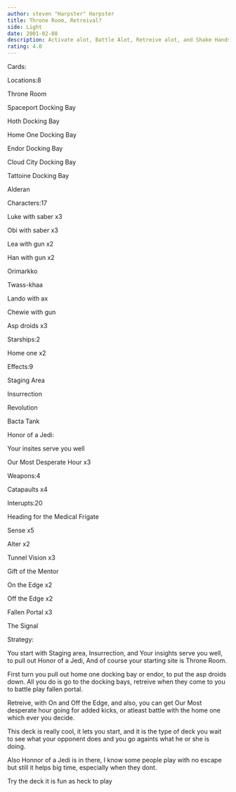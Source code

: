 ```yaml
---
author: steven "Harpster" Harpster
title: Throne Room, Retreival?
side: Light
date: 2001-02-08
description: Activate alot, Battle Alot, Retreive alot, and Shake Hands, ALOT!!!
rating: 4.0
---
```

Cards: 

Locations:8
Throne Room
Spaceport Docking Bay
Hoth Docking Bay
Home One Docking Bay
Endor Docking Bay
Cloud City Docking Bay
Tattoine Docking Bay
Alderan

Characters:17
Luke with saber x3
Obi with saber x3
Lea with gun x2
Han with gun x2
Orimarkko
Twass-khaa
Lando with ax
Chewie with gun
Asp droids x3

Starships:2
Home one x2

Effects:9
Staging Area
Insurrection
Revolution
Bacta Tank 
Honor of a Jedi:
Your insites serve you well
Our Most Desperate Hour x3

Weapons:4
Catapaults x4

Interupts:20
Heading for the Medical Frigate
Sense x5
Alter x2
Tunnel Vision x3
Gift of the Mentor
On the Edge x2
Off the Edge x2
Fallen Portal x3
The Signal 




Strategy: 

You start with Staging area, Insurrection, and Your insights serve you well, to pull out Honor of a Jedi, And of course your starting site is Throne Room.

First turn you pull out home one docking bay or endor, to put the asp droids down. All you do is go to the docking bays, retreive when they come to you to battle play fallen portal.

Retreive, with On and Off the Edge, and also, you can get Our Most desperate hour going for added kicks, or atleast battle with the home one which ever you decide.

This deck is really cool, it lets you start, and it is the type of deck you wait to see what your opponent does and you go againts what he or she is doing.

Also Honnor of a Jedi is in there, I know some people play with no escape but still it helps big time, especially when they dont.

Try the deck it is fun as heck to play 